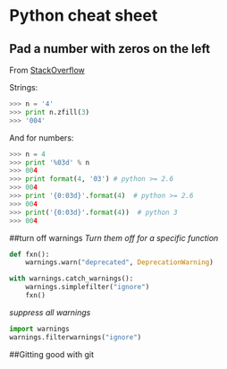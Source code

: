 # Python cheat sheet

## Pad a number with zeros on the left

From [StackOverflow](http://stackoverflow.com/questions/339007/nicest-way-to-pad-zeroes-to-string)

Strings:

```python
>>> n = '4'
>>> print n.zfill(3)
>>> '004'
```

And for numbers:

```python
>>> n = 4
>>> print '%03d' % n
>>> 004
>>> print format(4, '03') # python >= 2.6
>>> 004
>>> print '{0:03d}'.format(4)  # python >= 2.6
>>> 004
>>> print('{0:03d}'.format(4))  # python 3
>>> 004
```
##turn off warnings
_Turn them off for a specific function_
```python
def fxn():
    warnings.warn("deprecated", DeprecationWarning)

with warnings.catch_warnings():
    warnings.simplefilter("ignore")
    fxn()
```

_suppress all warnings_
```python 
import warnings
warnings.filterwarnings("ignore")
```

##Gitting good with git
